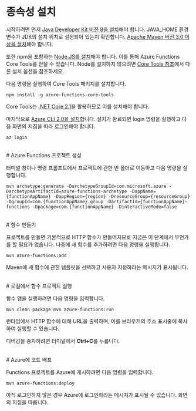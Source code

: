 # 종속성 설치

시작하려면 먼저 [Java Developer Kit 버전 8을 설치](https://go.microsoft.com/fwlink/?linkid=2016706)해야 합니다. JAVA\_HOME 환경 변수가 JDK의 설치 위치로 설정되어 있는지 확인합니다. [Apache Maven 버전 3.0 이상을 설치](https://go.microsoft.com/fwlink/?linkid=2016384)해야 합니다.

또한 npm을 포함하는 [Node.JS를 설치](https://go.microsoft.com/fwlink/?linkid=2016195)해야 합니다. 이를 통해 Azure Functions Core Tools를 얻을 수 있습니다. Node를 설치하지 않으려면 [Core Tools 참조](https://go.microsoft.com/fwlink/?linkid=2016192)에서 다른 설치 옵션을 참조하세요.

다음 명령을 실행하여 Core Tools 패키지를 설치합니다.

``` npm install -g azure-functions-core-tools ```

Core Tools는 [.NET Core 2.1](https://go.microsoft.com/fwlink/?linkid=2016373)을 활용하므로 이를 설치해야 합니다.

마지막으로 [Azure CLI 2.0을 설치](https://go.microsoft.com/fwlink/?linkid=2016701)합니다. 설치가 완료되면 login 명령을 실행하고 다음 화면의 지침을 따라 로그인해야 합니다.

``` az login ```

<br/>
# Azure Functions 프로젝트 생성

터미널 창이나 명령 프롬프트에서 프로젝트에 관한 빈 폴더로 이동하고 다음 명령을 실행합니다.

``` mvn archetype:generate -DarchetypeGroupId=com.microsoft.azure -DarchetypeArtifactId=azure-functions-archetype -DappName={functionAppName} -DappRegion={region} -DresourceGroup={resourceGroup} -DgroupId=com.{functionAppName}.group -DartifactId={functionAppName}-functions -Dpackage=com.{functionAppName} -DinteractiveMode=false ```

<br/>
# 함수 만들기

프로젝트를 만들면 기본적으로 HTTP 함수가 만들어지므로 지금은 이 단계에서 무언가를 할 필요가 없습니다. 나중에 새 함수를 추가하려면 다음 명령을 실행합니다.

``` mvn azure-functions:add ```

Maven에 새 함수에 관한 템플릿을 선택하고 사용자 지정하라는 메시지가 표시됩니다.

<br/>
# 로컬에서 함수 프로젝트 실행

함수 앱을 실행하려면 다음 명령을 입력합니다.

``` mvn clean package mvn azure-functions:run ```

런타임에서 HTTP 함수에 대해 URL을 출력하며, 이를 브라우저의 주소 표시줄에 복사하여 실행할 수 있습니다.

디버깅을 중지하려면 터미널에서 **Ctrl+C**를 누릅니다.

<br/>
# Azure에 코드 배포

Functions 프로젝트를 Azure에 게시하려면 다음 명령을 입력합니다.

``` mvn azure-functions:deploy ```

아직 로그인하지 않은 경우 Azure에 로그인하라는 메시지가 표시될 수 있습니다. 화면의 지침을 따릅니다.
